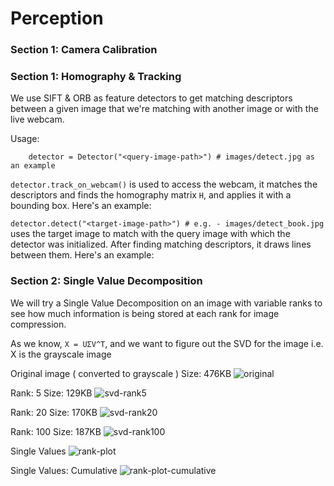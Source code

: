 # Perception

### Section 1: Camera Calibration

### Section 1: Homography & Tracking

We use SIFT & ORB as feature detectors to get matching descriptors between a given image that we're matching with another 
image or with the live webcam.

Usage: 

```
    detector = Detector("<query-image-path>") # images/detect.jpg as an example
```

`detector.track_on_webcam()` is used to access the webcam, it matches the descriptors and finds the homography matrix `H`, 
and applies it with a bounding box. Here's an example:


`detector.detect("<target-image-path>") # e.g. - images/detect_book.jpg` uses the target image to match with the query image
with which the detector was initialized. After finding matching descriptors, it draws lines between them. Here's an example:



### Section 2: Single Value Decomposition

We will try a Single Value Decomposition on an image with variable
ranks to see how much information is being stored at each rank for image compression.

As we know, ```X = UΣV^T```, and we want to figure out the SVD for the image i.e. X is the grayscale image

Original image ( converted to grayscale )
Size: 476KB
![original](https://user-images.githubusercontent.com/1413154/128650465-3daf04b0-68b6-4fff-b612-65defafecf9b.jpg)


Rank: 5
Size: 129KB
![svd-rank5](https://user-images.githubusercontent.com/1413154/128650471-63f573cf-0b6b-436c-82c9-dbe29cb5fae1.jpg)


Rank: 20
Size: 170KB
![svd-rank20](https://user-images.githubusercontent.com/1413154/128650475-06edfcc8-0b70-4c41-bfeb-88711a0607d3.jpg)


Rank: 100
Size: 187KB
![svd-rank100](https://user-images.githubusercontent.com/1413154/128650478-eeef589c-70af-4488-a441-989b8518f2a5.jpg)


Single Values
![rank-plot](https://user-images.githubusercontent.com/1413154/128650480-3955d744-199d-4906-a4b8-28b5d5062605.jpg)


Single Values: Cumulative
![rank-plot-cumulative](https://user-images.githubusercontent.com/1413154/128650484-ab9e5dbe-ef2d-4228-b538-6f8f1c6a6058.jpg)



